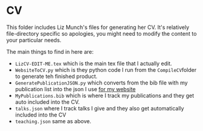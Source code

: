 # CV

This folder includes Liz Munch's files for generating her CV.  It's relatively file-directory specific so apologies, you might need to modify the content to your particular needs. 

The main things to find in here are:

- `LizCV-EDIT-ME.tex` which is the main tex file that I actually edit. 
- `WebsiteToCV.py` which is they python code I run from the `CompileCV`folder to generate teh finished product. 
- `GeneratePublicationJSON.py` which converts from the bib file with my publication list into the json I use [for my website](http://elizabethmunch.com/research)
- `MyPublications.bib` which is where I track my publications and they get auto included into the CV.
- `talks.json` where I track talks I give and they also get automatically included into the CV
- `teaching.json` same as above.
